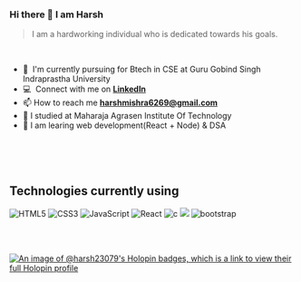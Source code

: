 
### Hi there 👋 I am Harsh

> I am a hardworking individual who is dedicated towards his goals.
<br />

- 🌱 &nbsp;I'm currently pursuing for Btech in CSE at Guru Gobind Singh Indraprastha University
- :computer: &nbsp;Connect with me on **[LinkedIn]**
- 📫 How to reach me **harshmishra6269@gmail.com**
- 📝 I studied at Maharaja Agrasen Institute Of Technology
- 📝 I am learing web development(React + Node) & DSA 


<br><br><br>

## Technologies currently using

<div>
  <img  alt="HTML5" src="https://img.shields.io/badge/html5-%23E34F26.svg?style=for-the-badge&logo=html5&logoColor=white"/>
  <img  alt="CSS3" src="https://img.shields.io/badge/css3-%231572B6.svg?style=for-the-badge&logo=css3&logoColor=white"/>
  <img  alt="JavaScript" src="https://img.shields.io/badge/javascript-%23323330.svg?style=for-the-badge&logo=javascript&logoColor=%23F7DF1E"/>
  <img  alt="React" src="https://img.shields.io/badge/react-%2320232a.svg?style=for-the-badge&logo=react&logoColor=%2361DAFB"/>
  <img  alt="c" src ="https://img.shields.io/badge/C-00599C?style=for-the-badge&logo=c&logoColor=white"/>
 <img src="https://img.shields.io/badge/C%2B%2B-00599C?style=for-the-badge&logo=c%2B%2B&logoColor=white" />
 
 
  <img  alt="bootstrap" src ="https://img.shields.io/badge/Bootstrap-563D7C?style=for-the-badge&logo=bootstrap&logoColor=white"/>

 
</div>

 
<br><br>

[linkedin]: https://www.linkedin.com/in/harsh-51629b149/
[![An image of @harsh23079's Holopin badges, which is a link to view their full Holopin profile](https://holopin.me/harsh23079)](https://holopin.io/@harsh23079)
